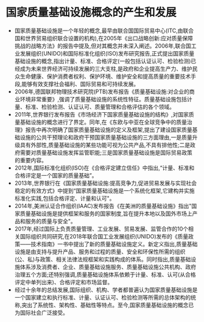 # 国家质量基础设施概念的产生和发展
- 国家质量基础设施是一个年轻的概念,最早由联合国国际贸易中心(ITC,由联合国和世界贸易组织联合设置的机构),在2005年《出口战略创新:应对质量保障挑战的战略方法》的报告中提及,但对其概念并未深入阐述。2006年,联合国工业发展组织(UNIDO)和国际标准化组织(ISO)发布研究报告,正式提出国家质量基础设施的概念,指出计量、标准、合格评定(一般包括认证认可、检验检测)已经成为未来世界经济可持续发展的三大支柱,是政府和企业提高生产力、维护民众生命健康、保护消费者权利、保护环境、维护安全和提高质量的重要技术手段,能够有效支撑社会福利、国际贸易和可持续发展。
- 2006年,德国联邦物理技术研究院(PTB)发布报告《质量基础设施:对企业的商业环境非常重要》,强调了质量基础设施的系统性特征。质量基础设施包括计量、标准、检验检测、认证认可、质量管理和合格评估的各个领域。
- 2011年,世界银行发布报告《市场经济下国家质量基础设施的结构》,对国家质量基础设施的概念进行了界定。同年,在《东欧与中亚在全球竞争中的质量治理》报告中再次明确了国家质量基础设施的定义及框架,提出了建设国家质量基础设施的公共干预理论和政府干预国家质量基础设施的三方面理由,一是质量升级具有外部性,质量基础设施的某些功能可视为公共产品,不具有排他性;二是政府需要对质量基础设施发挥监管职能;三是国家质量基础设施是国际贸易政策的重要内容。
- 2012年,国际标准化组织(ISO)在《合格评定建立信任》中指出,“计量、标准和合格评定是一个国家的质量基础”。
- 2013年,世界银行在《国家质量基础设施:提高竞争力,促进贸易发展与实现社会稳定的有效方式》中提到“国家质量基础设施是一个系统化框架,它建构并实施标准化实践,包括合格评定、计量和认可"。
- 2014年,美洲认证合作组织(IAAC)发布报告《在美洲的质量基础设施》指出"国家质量基础设施是提供框架和服务的国家制度,旨在提升本地以及国外市场上产品和服务的质量与安全"。
- 2017年,经过国际上负责质量管理、工业发展、贸易发展、监管合作的10个相关国际组织共同研究,在2018年联合国工业发展组织(UNIDO)发布的《质量政策——技术指南》一书中提出了新的质量基础设施定义。新定义指出,质量基础设施是由支持与提升产品、服务和过程的质量、安全和环保性所需的组织(公、私)与政策、相关法律法规框架和实践构成的体系。同时指出,质量基础设施体系涉及消费者、企业、质量基础设施服务、质量基础设施公共机构、政府治理五个方面;还特别强调,质量基础设施体系依赖于计量、标准、认可(从合格评定中单列出来)、合格评定和市场监督。
- 经过十余年的总结发展,国际组织、机构、学者都普遍认为国家质量基础设施是一个国家建立和执行标准、计量、认证认可、检验检测等所需的总体架构的统称,突出了系统性、架构性、基础性等特点。至今,国家质量基础设施的概念已为国际社会广泛接受。
